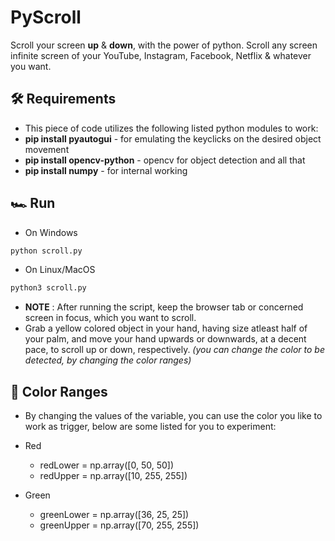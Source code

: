 # PyScroll
Scroll your screen **up** & **down**, with the power of python. Scroll any screen infinite screen of your YouTube, Instagram, Facebook, Netflix & whatever you want.

## 🛠 Requirements
* This piece of code utilizes the following listed python modules to work:
* **pip install pyautogui** - for emulating the keyclicks on the desired object movement
* **pip install opencv-python** - opencv for object detection and all that
* **pip install numpy** - for internal working

## 🏎 Run
* On Windows
```sh
python scroll.py
```

* On Linux/MacOS
```sh
python3 scroll.py
```

* **NOTE** : After running the script, keep the browser tab or concerned screen in focus, which you want to scroll.
* Grab a yellow colored object in your hand, having size atleast half of your palm, and move your hand upwards or downwards, at a decent pace, to scroll up or down, respectively.
*(you can change the color to be detected, by changing the color ranges)*

## 🎨 Color Ranges
* By changing the values of the variable, you can use the color you like to work as trigger, below are some listed for you to experiment:

* Red
    * redLower = np.array([0, 50, 50])
    * redUpper = np.array([10, 255, 255])

* Green
    * greenLower = np.array([36, 25, 25])
    * greenUpper = np.array([70, 255, 255])